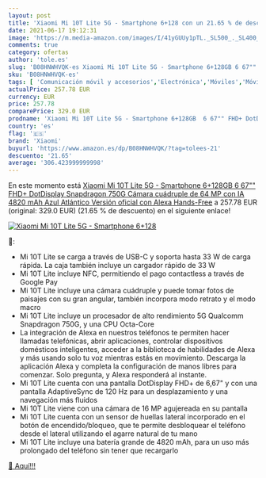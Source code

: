 ```yaml
---
layout: post
title: 'Xiaomi Mi 10T Lite 5G - Smartphone 6+128 con un 21.65 % de descuento'
date: 2021-06-17 19:12:31
image: 'https://m.media-amazon.com/images/I/41yGUUy1pTL._SL500_._SL400_.jpg'
comments: true
category: ofertas
author: 'tole.es'
slug: 'B08HNWHVQK-es Xiaomi Mi 10T Lite 5G - Smartphone 6+128GB 6 67"" FHD+...'
sku: 'B08HNWHVQK-es'
tags: [ 'Comunicación móvil y accesorios','Electrónica','Móviles','Móviles y smartphones libres','alexa','xiaomi', ]
actualPrice: 257.78 EUR
currency: EUR
price: 257.78
comparePrice: 329.0 EUR
prodname: 'Xiaomi Mi 10T Lite 5G - Smartphone 6+128GB  6 67"" FHD+ DotDisplay  Snapdragon 750G  Cámara cuádruple de 64 MP con IA  4820 mAh  Azul Atlántico  Versión oficial   con Alexa Hands-Free'
country: 'es'
flag: '🇪🇸'
brand: 'Xiaomi'
buyurl: 'https://www.amazon.es/dp/B08HNWHVQK/?tag=tolees-21'
descuento: '21.65'
average: '306.423999999998'
---
```


En este momento está [Xiaomi Mi 10T Lite 5G - Smartphone 6+128GB  6 67"" FHD+ DotDisplay  Snapdragon 750G  Cámara cuádruple de 64 MP con IA  4820 mAh  Azul Atlántico  Versión oficial   con Alexa Hands-Free](https://www.amazon.es/dp/B08HNWHVQK/?tag=tolees-21) a 257.78 EUR (original: 329.0 EUR) (21.65 %  de descuento) en el siguiente enlace!

[![Xiaomi Mi 10T Lite 5G - Smartphone 6+128](https://m.media-amazon.com/images/I/41yGUUy1pTL._SL500_._SL400_.jpg)](https://www.amazon.es/dp/B08HNWHVQK/?tag=tolees-21)

🔎:

- Mi 10T Lite se carga a través de USB-C y soporta hasta 33 W de carga rápida. La caja también incluye un cargador rápido de 33 W
- Mi 10T Lite incluye NFC, permitiendo el pago contactless a través de Google Pay
- Mi 10T Lite incluye una cámara cuádruple y puede tomar fotos de paisajes con su gran angular, también incorpora modo retrato y el modo macro
- Mi 10T Lite incluye un procesador de alto rendimiento 5G Qualcomm Snapdragon 750G, y una CPU Octa-Core
- La integración de Alexa en nuestros teléfonos te permiten hacer llamadas telefónicas, abrir aplicaciones, controlar dispositivos domésticos inteligentes, acceder a la biblioteca de habilidades de Alexa y más usando solo tu voz mientras estás en movimiento. Descarga la aplicación Alexa y completa la configuración de manos libres para comenzar. Solo pregunta, y Alexa responderá al instante.
- Mi 10T Lite cuenta con una pantalla DotDisplay FHD+ de 6,67" y con una pantalla AdaptiveSync de 120 Hz para un desplazamiento y una navegación más fluidos
- Mi 10T Lite viene con una cámara de 16 MP agujereada en su pantalla
- Mi 10T Lite cuenta con un sensor de huellas lateral incorporado en el botón de encendido/bloqueo, que te permite desbloquear el teléfono desde el lateral utilizando el agarre natural de tu mano
- Mi 10T Lite incluye una batería grande de 4820 mAh, para un uso más prolongado del teléfono sin tener que recargarlo

[🛒 Aquí!!!](https://www.amazon.es/dp/B08HNWHVQK/?tag=tolees-21)
